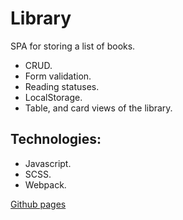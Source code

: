 # Library
SPA for storing a list of books.

* CRUD.
* Form validation.
* Reading statuses.
* LocalStorage.
* Table, and card views of the library.

## Technologies:
* Javascript.
* SCSS.
* Webpack.

[Github pages](https://ocnm.github.io/sb-library/)
